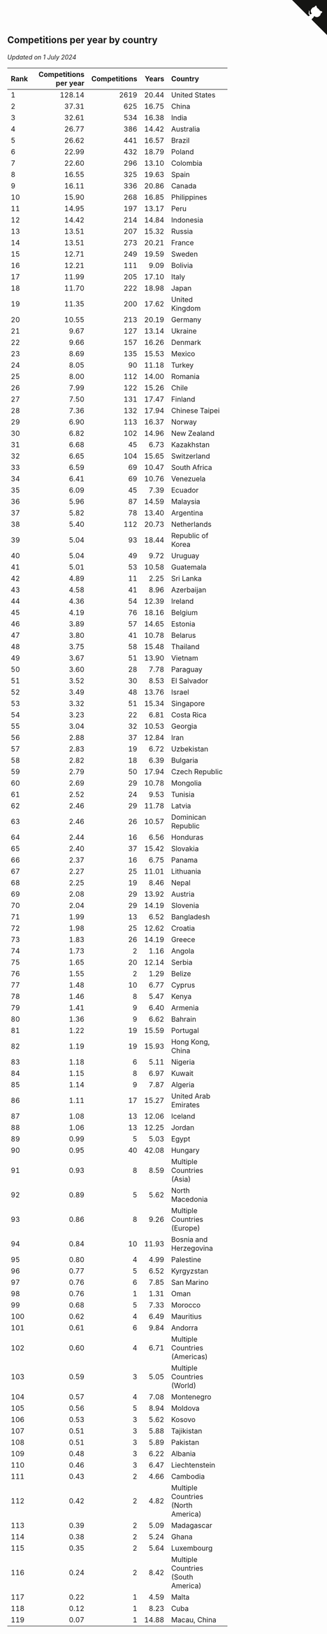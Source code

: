 ## Competitions per year by country

*Updated on  1 July 2024*

| Rank | Competitions per year | Competitions | Years | Country |
| :--- | ---: | ---: | ---: | :--- |
| 1 | 128.14 | 2619 | 20.44 | United States |
| 2 | 37.31 | 625 | 16.75 | China |
| 3 | 32.61 | 534 | 16.38 | India |
| 4 | 26.77 | 386 | 14.42 | Australia |
| 5 | 26.62 | 441 | 16.57 | Brazil |
| 6 | 22.99 | 432 | 18.79 | Poland |
| 7 | 22.60 | 296 | 13.10 | Colombia |
| 8 | 16.55 | 325 | 19.63 | Spain |
| 9 | 16.11 | 336 | 20.86 | Canada |
| 10 | 15.90 | 268 | 16.85 | Philippines |
| 11 | 14.95 | 197 | 13.17 | Peru |
| 12 | 14.42 | 214 | 14.84 | Indonesia |
| 13 | 13.51 | 207 | 15.32 | Russia |
| 14 | 13.51 | 273 | 20.21 | France |
| 15 | 12.71 | 249 | 19.59 | Sweden |
| 16 | 12.21 | 111 | 9.09 | Bolivia |
| 17 | 11.99 | 205 | 17.10 | Italy |
| 18 | 11.70 | 222 | 18.98 | Japan |
| 19 | 11.35 | 200 | 17.62 | United Kingdom |
| 20 | 10.55 | 213 | 20.19 | Germany |
| 21 | 9.67 | 127 | 13.14 | Ukraine |
| 22 | 9.66 | 157 | 16.26 | Denmark |
| 23 | 8.69 | 135 | 15.53 | Mexico |
| 24 | 8.05 | 90 | 11.18 | Turkey |
| 25 | 8.00 | 112 | 14.00 | Romania |
| 26 | 7.99 | 122 | 15.26 | Chile |
| 27 | 7.50 | 131 | 17.47 | Finland |
| 28 | 7.36 | 132 | 17.94 | Chinese Taipei |
| 29 | 6.90 | 113 | 16.37 | Norway |
| 30 | 6.82 | 102 | 14.96 | New Zealand |
| 31 | 6.68 | 45 | 6.73 | Kazakhstan |
| 32 | 6.65 | 104 | 15.65 | Switzerland |
| 33 | 6.59 | 69 | 10.47 | South Africa |
| 34 | 6.41 | 69 | 10.76 | Venezuela |
| 35 | 6.09 | 45 | 7.39 | Ecuador |
| 36 | 5.96 | 87 | 14.59 | Malaysia |
| 37 | 5.82 | 78 | 13.40 | Argentina |
| 38 | 5.40 | 112 | 20.73 | Netherlands |
| 39 | 5.04 | 93 | 18.44 | Republic of Korea |
| 40 | 5.04 | 49 | 9.72 | Uruguay |
| 41 | 5.01 | 53 | 10.58 | Guatemala |
| 42 | 4.89 | 11 | 2.25 | Sri Lanka |
| 43 | 4.58 | 41 | 8.96 | Azerbaijan |
| 44 | 4.36 | 54 | 12.39 | Ireland |
| 45 | 4.19 | 76 | 18.16 | Belgium |
| 46 | 3.89 | 57 | 14.65 | Estonia |
| 47 | 3.80 | 41 | 10.78 | Belarus |
| 48 | 3.75 | 58 | 15.48 | Thailand |
| 49 | 3.67 | 51 | 13.90 | Vietnam |
| 50 | 3.60 | 28 | 7.78 | Paraguay |
| 51 | 3.52 | 30 | 8.53 | El Salvador |
| 52 | 3.49 | 48 | 13.76 | Israel |
| 53 | 3.32 | 51 | 15.34 | Singapore |
| 54 | 3.23 | 22 | 6.81 | Costa Rica |
| 55 | 3.04 | 32 | 10.53 | Georgia |
| 56 | 2.88 | 37 | 12.84 | Iran |
| 57 | 2.83 | 19 | 6.72 | Uzbekistan |
| 58 | 2.82 | 18 | 6.39 | Bulgaria |
| 59 | 2.79 | 50 | 17.94 | Czech Republic |
| 60 | 2.69 | 29 | 10.78 | Mongolia |
| 61 | 2.52 | 24 | 9.53 | Tunisia |
| 62 | 2.46 | 29 | 11.78 | Latvia |
| 63 | 2.46 | 26 | 10.57 | Dominican Republic |
| 64 | 2.44 | 16 | 6.56 | Honduras |
| 65 | 2.40 | 37 | 15.42 | Slovakia |
| 66 | 2.37 | 16 | 6.75 | Panama |
| 67 | 2.27 | 25 | 11.01 | Lithuania |
| 68 | 2.25 | 19 | 8.46 | Nepal |
| 69 | 2.08 | 29 | 13.92 | Austria |
| 70 | 2.04 | 29 | 14.19 | Slovenia |
| 71 | 1.99 | 13 | 6.52 | Bangladesh |
| 72 | 1.98 | 25 | 12.62 | Croatia |
| 73 | 1.83 | 26 | 14.19 | Greece |
| 74 | 1.73 | 2 | 1.16 | Angola |
| 75 | 1.65 | 20 | 12.14 | Serbia |
| 76 | 1.55 | 2 | 1.29 | Belize |
| 77 | 1.48 | 10 | 6.77 | Cyprus |
| 78 | 1.46 | 8 | 5.47 | Kenya |
| 79 | 1.41 | 9 | 6.40 | Armenia |
| 80 | 1.36 | 9 | 6.62 | Bahrain |
| 81 | 1.22 | 19 | 15.59 | Portugal |
| 82 | 1.19 | 19 | 15.93 | Hong Kong, China |
| 83 | 1.18 | 6 | 5.11 | Nigeria |
| 84 | 1.15 | 8 | 6.97 | Kuwait |
| 85 | 1.14 | 9 | 7.87 | Algeria |
| 86 | 1.11 | 17 | 15.27 | United Arab Emirates |
| 87 | 1.08 | 13 | 12.06 | Iceland |
| 88 | 1.06 | 13 | 12.25 | Jordan |
| 89 | 0.99 | 5 | 5.03 | Egypt |
| 90 | 0.95 | 40 | 42.08 | Hungary |
| 91 | 0.93 | 8 | 8.59 | Multiple Countries (Asia) |
| 92 | 0.89 | 5 | 5.62 | North Macedonia |
| 93 | 0.86 | 8 | 9.26 | Multiple Countries (Europe) |
| 94 | 0.84 | 10 | 11.93 | Bosnia and Herzegovina |
| 95 | 0.80 | 4 | 4.99 | Palestine |
| 96 | 0.77 | 5 | 6.52 | Kyrgyzstan |
| 97 | 0.76 | 6 | 7.85 | San Marino |
| 98 | 0.76 | 1 | 1.31 | Oman |
| 99 | 0.68 | 5 | 7.33 | Morocco |
| 100 | 0.62 | 4 | 6.49 | Mauritius |
| 101 | 0.61 | 6 | 9.84 | Andorra |
| 102 | 0.60 | 4 | 6.71 | Multiple Countries (Americas) |
| 103 | 0.59 | 3 | 5.05 | Multiple Countries (World) |
| 104 | 0.57 | 4 | 7.08 | Montenegro |
| 105 | 0.56 | 5 | 8.94 | Moldova |
| 106 | 0.53 | 3 | 5.62 | Kosovo |
| 107 | 0.51 | 3 | 5.88 | Tajikistan |
| 108 | 0.51 | 3 | 5.89 | Pakistan |
| 109 | 0.48 | 3 | 6.22 | Albania |
| 110 | 0.46 | 3 | 6.47 | Liechtenstein |
| 111 | 0.43 | 2 | 4.66 | Cambodia |
| 112 | 0.42 | 2 | 4.82 | Multiple Countries (North America) |
| 113 | 0.39 | 2 | 5.09 | Madagascar |
| 114 | 0.38 | 2 | 5.24 | Ghana |
| 115 | 0.35 | 2 | 5.64 | Luxembourg |
| 116 | 0.24 | 2 | 8.42 | Multiple Countries (South America) |
| 117 | 0.22 | 1 | 4.59 | Malta |
| 118 | 0.12 | 1 | 8.23 | Cuba |
| 119 | 0.07 | 1 | 14.88 | Macau, China |


<a href="https://github.com/JustinTimeCuber/wca_statistics" class="github-corner" aria-label="View source on Github"><svg width="80" height="80" viewBox="0 0 250 250" style="fill:#151513; color:#fff; position: absolute; top: 0; border: 0; right: 0;" aria-hidden="true"><path d="M0,0 L115,115 L130,115 L142,142 L250,250 L250,0 Z"></path><path d="M128.3,109.0 C113.8,99.7 119.0,89.6 119.0,89.6 C122.0,82.7 120.5,78.6 120.5,78.6 C119.2,72.0 123.4,76.3 123.4,76.3 C127.3,80.9 125.5,87.3 125.5,87.3 C122.9,97.6 130.6,101.9 134.4,103.2" fill="currentColor" style="transform-origin: 130px 106px;" class="octo-arm"></path><path d="M115.0,115.0 C114.9,115.1 118.7,116.5 119.8,115.4 L133.7,101.6 C136.9,99.2 139.9,98.4 142.2,98.6 C133.8,88.0 127.5,74.4 143.8,58.0 C148.5,53.4 154.0,51.2 159.7,51.0 C160.3,49.4 163.2,43.6 171.4,40.1 C171.4,40.1 176.1,42.5 178.8,56.2 C183.1,58.6 187.2,61.8 190.9,65.4 C194.5,69.0 197.7,73.2 200.1,77.6 C213.8,80.2 216.3,84.9 216.3,84.9 C212.7,93.1 206.9,96.0 205.4,96.6 C205.1,102.4 203.0,107.8 198.3,112.5 C181.9,128.9 168.3,122.5 157.7,114.1 C157.9,116.9 156.7,120.9 152.7,124.9 L141.0,136.5 C139.8,137.7 141.6,141.9 141.8,141.8 Z" fill="currentColor" class="octo-body"></path></svg></a><style>.github-corner:hover .octo-arm{animation:octocat-wave 560ms ease-in-out}@keyframes octocat-wave{0%,100%{transform:rotate(0)}20%,60%{transform:rotate(-25deg)}40%,80%{transform:rotate(10deg)}}@media (max-width:500px){.github-corner:hover .octo-arm{animation:none}.github-corner .octo-arm{animation:octocat-wave 560ms ease-in-out}}</style>
